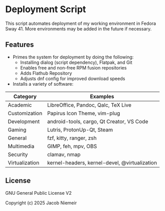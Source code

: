 # Deployment Script

This script automates deployment of my working environment in Fedora Sway 41. More environments may be added in the future if necessary.

## Features
* Primes the system for deployment by doing the following:
  * Installing dialog (script dependency), Flatpak, and Git
  * Enables free and non-free RPM fusion repositories
  * Adds Flathub Repository
  * Adjusts dnf config for improved download speeds
* Installs a variety of software:

| Category      | Examples      |
| ------------- | ------------- |
| Academic  | LibreOffice, Pandoc, Qalc, TeX Live |
| Customization  | Papirus Icon Theme, vim-plug  |
| Development  | android-tools, cargo, Qt Creator, VS Code  |
| Gaming  | Lutris, ProtonUp-Qt, Steam |
| General  | fzf, kitty, ranger, zsh |
| Multimedia  | GIMP, feh, mpv, OBS |
| Security  | clamav, nmap |
| Virtualization  | kernel-headers, kernel-devel, @virtualization |

## License
GNU General Public License V2

Copyright (c) 2025 Jacob Niemeir
